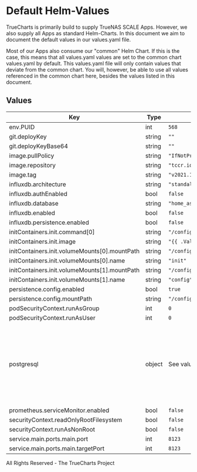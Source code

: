 # Default Helm-Values

TrueCharts is primarily build to supply TrueNAS SCALE Apps.
However, we also supply all Apps as standard Helm-Charts. In this document we aim to document the default values in our values.yaml file.

Most of our Apps also consume our "common" Helm Chart.
If this is the case, this means that all values.yaml values are set to the common chart values.yaml by default. This values.yaml file will only contain values that deviate from the common chart.
You will, however, be able to use all values referenced in the common chart here, besides the values listed in this document.

## Values

| Key | Type | Default | Description |
|-----|------|---------|-------------|
| env.PUID | int | `568` |  |
| git.deployKey | string | `""` |  |
| git.deployKeyBase64 | string | `""` |  |
| image.pullPolicy | string | `"IfNotPresent"` |  |
| image.repository | string | `"tccr.io/truecharts/home-assistant"` |  |
| image.tag | string | `"v2021.12.10@sha256:b871fc29dc0a7f2b2e4809ac7afd37ca280483d5706be6167d594ffff6ea3a69"` |  |
| influxdb.architecture | string | `"standalone"` |  |
| influxdb.authEnabled | bool | `false` |  |
| influxdb.database | string | `"home_assistant"` |  |
| influxdb.enabled | bool | `false` |  |
| influxdb.persistence.enabled | bool | `false` |  |
| initContainers.init.command[0] | string | `"/config/init/init.sh"` |  |
| initContainers.init.image | string | `"{{ .Values.image.repository }}:{{ .Values.image.tag }}"` |  |
| initContainers.init.volumeMounts[0].mountPath | string | `"/config/init"` |  |
| initContainers.init.volumeMounts[0].name | string | `"init"` |  |
| initContainers.init.volumeMounts[1].mountPath | string | `"/config"` |  |
| initContainers.init.volumeMounts[1].name | string | `"config"` |  |
| persistence.config.enabled | bool | `true` |  |
| persistence.config.mountPath | string | `"/config"` |  |
| podSecurityContext.runAsGroup | int | `0` |  |
| podSecurityContext.runAsUser | int | `0` |  |
| postgresql | object | See values.yaml | Enable and configure postgresql database subchart under this key.    For more options see [postgresql chart documentation](https://github.com/tccr.io/truecharts/charts/tree/master/tccr.io/truecharts/postgresql) |
| prometheus.serviceMonitor.enabled | bool | `false` |  |
| securityContext.readOnlyRootFilesystem | bool | `false` |  |
| securityContext.runAsNonRoot | bool | `false` |  |
| service.main.ports.main.port | int | `8123` |  |
| service.main.ports.main.targetPort | int | `8123` |  |

All Rights Reserved - The TrueCharts Project
